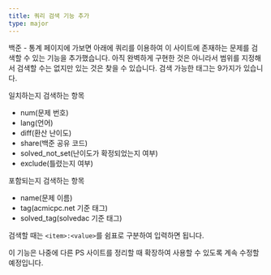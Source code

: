 ```yaml
---
title: 쿼리 검색 기능 추가
type: major
---
```


백준 - 통계 페이지에 가보면 아래에 쿼리를 이용하여 이 사이트에 존재하는 문제를 검색할 수 있는 기능을 추가했습니다. 아직 완벽하게 구현한 것은 아니라서 범위를 지정해서 검색할 수는 없지만 있는 것은 찾을 수 있습니다. 검색 가능한 태그는 9가지가 있습니다.

일치하는지 검색하는 항목

- num(문제 번호)
- lang(언어)
- diff(환산 난이도)
- share(백준 공유 코드)
- solved_not_set(난이도가 확정되었는지 여부)
- exclude(틀렸는지 여부)

포함되는지 검색하는 항목

- name(문제 이름)
- tag(acmicpc.net 기준 태그)
- solved_tag(solvedac 기준 태그)

검색할 때는 `<item>:<value>`를 쉼표로 구분하여 입력하면 됩니다.

이 기능은 나중에 다른 PS 사이트를 정리할 때 확장하여 사용할 수 있도록 계속 수정할 예정입니다.
